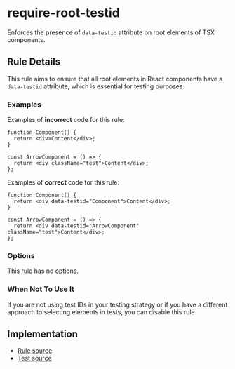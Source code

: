 # require-root-testid

Enforces the presence of `data-testid` attribute on root elements of TSX components.

## Rule Details

This rule aims to ensure that all root elements in React components have a `data-testid` attribute, which is essential for testing purposes.

### Examples

Examples of **incorrect** code for this rule:

```tsx
function Component() {
  return <div>Content</div>;
}

const ArrowComponent = () => {
  return <div className="test">Content</div>;
};
```

Examples of **correct** code for this rule:

```tsx
function Component() {
  return <div data-testid="Component">Content</div>;
}

const ArrowComponent = () => {
  return <div data-testid="ArrowComponent" className="test">Content</div>;
};
```

### Options

This rule has no options.

### When Not To Use It

If you are not using test IDs in your testing strategy or if you have a different approach to selecting elements in tests, you can disable this rule.

## Implementation

- [Rule source](../../src/rules/require-root-testid.ts)
- [Test source](../../__tests__/rules/require-root-testid.test.ts) 